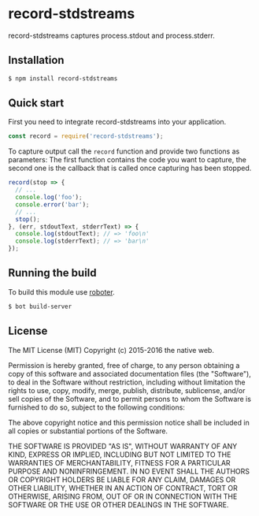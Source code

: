 # record-stdstreams

record-stdstreams captures process.stdout and process.stderr.

## Installation

```bash
$ npm install record-stdstreams
```

## Quick start

First you need to integrate record-stdstreams into your application.

```javascript
const record = require('record-stdstreams');
```

To capture output call the `record` function and provide two functions as parameters: The first function contains the code you want to capture, the second one is the callback that is called once capturing has been stopped.

```javascript
record(stop => {
  // ...
  console.log('foo');
  console.error('bar');
  // ...
  stop();
}, (err, stdoutText, stderrText) => {
  console.log(stdoutText); // => 'foo\n'
  console.log(stderrText); // => 'bar\n'
});
```

## Running the build

To build this module use [roboter](https://www.npmjs.com/package/roboter).

```bash
$ bot build-server
```

## License

The MIT License (MIT)
Copyright (c) 2015-2016 the native web.

Permission is hereby granted, free of charge, to any person obtaining a copy of this software and associated documentation files (the "Software"), to deal in the Software without restriction, including without limitation the rights to use, copy, modify, merge, publish, distribute, sublicense, and/or sell copies of the Software, and to permit persons to whom the Software is furnished to do so, subject to the following conditions:

The above copyright notice and this permission notice shall be included in all copies or substantial portions of the Software.

THE SOFTWARE IS PROVIDED "AS IS", WITHOUT WARRANTY OF ANY KIND, EXPRESS OR IMPLIED, INCLUDING BUT NOT LIMITED TO THE WARRANTIES OF MERCHANTABILITY, FITNESS FOR A PARTICULAR PURPOSE AND NONINFRINGEMENT. IN NO EVENT SHALL THE AUTHORS OR COPYRIGHT HOLDERS BE LIABLE FOR ANY CLAIM, DAMAGES OR OTHER LIABILITY, WHETHER IN AN ACTION OF CONTRACT, TORT OR OTHERWISE, ARISING FROM, OUT OF OR IN CONNECTION WITH THE SOFTWARE OR THE USE OR OTHER DEALINGS IN THE SOFTWARE.
